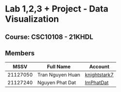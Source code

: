 # Lab 1,2,3 + Project - Data Visualization

## Course: CSC10108 - 21KHDL

## Members

| MSSV     | Full Name        | Account                                         |
| -------- | ---------------- | ----------------------------------------------- |
| 21127050 | Tran Nguyen Huan | [knightstark7](https://github.com/knightstark7) |
| 21127240 | Nguyen Phat Dat  | [ImPhatDat](https://github.com/ImPhatDat)       |
